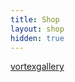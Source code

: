 ```yaml
---
title: Shop
layout: shop
hidden: true
---
```

<div id="myShop">
    <a href="https://vortexgallery.myspreadshop.com">vortexgallery</a>
</div>

<script>
    var spread_shop_config = {
        shopName: 'vortexgallery',
        locale: 'us_US',
        prefix: 'https://vortexgallery.myspreadshop.com',
        baseId: 'myShop',
        swipeMenu: true
    };
</script>

<script type="text/javascript"
        src="https://vortexgallery.myspreadshop.com/shopfiles/shopclient/shopclient.nocache.js">
</script>